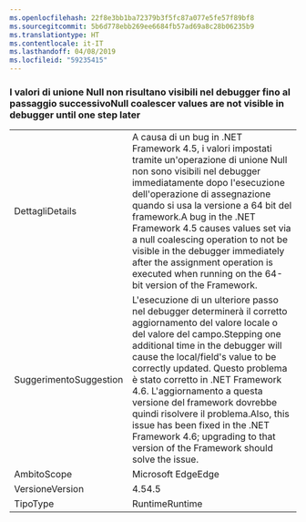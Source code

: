```yaml
---
ms.openlocfilehash: 22f8e3bb1ba72379b3f5fc87a077e5fe57f89bf8
ms.sourcegitcommit: 5b6d778ebb269ee6684fb57ad69a8c28b06235b9
ms.translationtype: HT
ms.contentlocale: it-IT
ms.lasthandoff: 04/08/2019
ms.locfileid: "59235415"
---
```

### <a name="null-coalescer-values-are-not-visible-in-debugger-until-one-step-later"></a><span data-ttu-id="00ddd-101">I valori di unione Null non risultano visibili nel debugger fino al passaggio successivo</span><span class="sxs-lookup"><span data-stu-id="00ddd-101">Null coalescer values are not visible in debugger until one step later</span></span>

|   |   |
|---|---|
|<span data-ttu-id="00ddd-102">Dettagli</span><span class="sxs-lookup"><span data-stu-id="00ddd-102">Details</span></span>|<span data-ttu-id="00ddd-103">A causa di un bug in .NET Framework 4.5, i valori impostati tramite un'operazione di unione Null non sono visibili nel debugger immediatamente dopo l'esecuzione dell'operazione di assegnazione quando si usa la versione a 64 bit del framework.</span><span class="sxs-lookup"><span data-stu-id="00ddd-103">A bug in the .NET Framework 4.5 causes values set via a null coalescing operation to not be visible in the debugger immediately after the assignment operation is executed when running on the 64-bit version of the Framework.</span></span>|
|<span data-ttu-id="00ddd-104">Suggerimento</span><span class="sxs-lookup"><span data-stu-id="00ddd-104">Suggestion</span></span>|<span data-ttu-id="00ddd-105">L'esecuzione di un ulteriore passo nel debugger determinerà il corretto aggiornamento del valore locale o del valore del campo.</span><span class="sxs-lookup"><span data-stu-id="00ddd-105">Stepping one additional time in the debugger will cause the local/field's value to be correctly updated.</span></span> <span data-ttu-id="00ddd-106">Questo problema è stato corretto in .NET Framework 4.6. L'aggiornamento a questa versione del framework dovrebbe quindi risolvere il problema.</span><span class="sxs-lookup"><span data-stu-id="00ddd-106">Also, this issue has been fixed in the .NET Framework 4.6; upgrading to that version of the Framework should solve the issue.</span></span>|
|<span data-ttu-id="00ddd-107">Ambito</span><span class="sxs-lookup"><span data-stu-id="00ddd-107">Scope</span></span>|<span data-ttu-id="00ddd-108">Microsoft Edge</span><span class="sxs-lookup"><span data-stu-id="00ddd-108">Edge</span></span>|
|<span data-ttu-id="00ddd-109">Versione</span><span class="sxs-lookup"><span data-stu-id="00ddd-109">Version</span></span>|<span data-ttu-id="00ddd-110">4.5</span><span class="sxs-lookup"><span data-stu-id="00ddd-110">4.5</span></span>|
|<span data-ttu-id="00ddd-111">Tipo</span><span class="sxs-lookup"><span data-stu-id="00ddd-111">Type</span></span>|<span data-ttu-id="00ddd-112">Runtime</span><span class="sxs-lookup"><span data-stu-id="00ddd-112">Runtime</span></span>|
